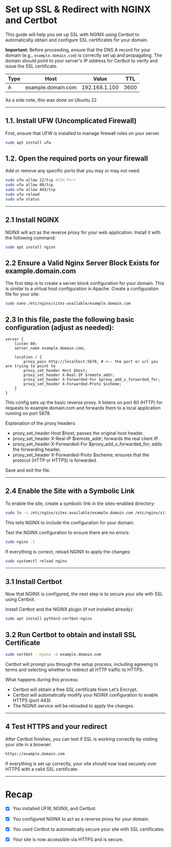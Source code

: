 # Set up SSL & Redirect with NGINX and Certbot

This guide will help you set up SSL with NGINX using Certbot to automatically obtain and configure SSL certificates for your domain.

**Important:** Before proceeding, ensure that the DNS A record for your domain (e.g., `example.domain.com`) is correctly set up and propagating. The domain should point to your server's IP address for Certbot to verify and issue the SSL certificate.

| Type	| Host	| Value	| TTL |
|---|---|---|---|
| A	| example.domain.com	| 192.168.1.100	| 3600 |

As a side note, this was done on Ubuntu 22

---

## 1.1. Install UFW (Uncomplicated Firewall)

First, ensure that UFW is installed to manage firewall rules on your server.

```bash
sudo apt install ufw
```

## 1.2. Open the required ports on your firewall

Add or remove any specific ports that you may or may not need.

```bash
sudo ufw allow 22/tcp #SSH Port
sudo ufw allow 80/tcp
sudo ufw allow 443/tcp
sudo ufw reload
sudo ufw status
```
---

## 2.1 Install NGINX

NGINX will act as the reverse proxy for your web application. Install it with the following command:

```bash
sudo apt install nginx
```

## 2.2 Ensure a Valid Nginx Server Block Exists for example.domain.com

The first step is to create a server block configuration for your domain. This is similar to a virtual host configuration in Apache.
Create a configuration file for your site:

```bash
sudo nano /etc/nginx/sites-available/example.domain.com
```

## 2.3 In this file, paste the following basic configuration (adjust as needed):

```nginx
server {
    listen 80;
    server_name example.domain.com;

    location / {
        proxy_pass http://localhost:5678; # <-- the port or url you are trying to point to
        proxy_set_header Host $host;
        proxy_set_header X-Real-IP $remote_addr;
        proxy_set_header X-Forwarded-For $proxy_add_x_forwarded_for;
        proxy_set_header X-Forwarded-Proto $scheme;
    }
}

```

This config sets up the basic reverse proxy. It listens on port 80 (HTTP) for requests to example.domain.com and forwards them to a local application running on port 5678.

Explanation of the proxy headers:
- proxy_set_header Host $host; passes the original host header.
- proxy_set_header X-Real-IP $remote_addr; forwards the real client IP.
- proxy_set_header X-Forwarded-For $proxy_add_x_forwarded_for; adds the forwarding header.
- proxy_set_header X-Forwarded-Proto $scheme; ensures that the protocol (HTTP or HTTPS) is forwarded.

Save and exit the file.

---

## 2.4 Enable the Site with a Symbolic Link

To enable the site, create a symbolic link in the sites-enabled directory:

```bash
sudo ln -s /etc/nginx/sites-available/example.domain.com /etc/nginx/sites-enabled/
```
This tells NGINX to include the configuration for your domain.

Test the NGINX configuration to ensure there are no errors:

```bash
sudo nginx -t
```

If everything is correct, reload NGINX to apply the changes:

```bash
sudo systemctl reload nginx
```

---

## 3.1 Install Certbot

Now that NGINX is configured, the next step is to secure your site with SSL using Certbot.

Install Certbot and the NGINX plugin (if not installed already):
```bash
sudo apt install python3-certbot-nginx
```

## 3.2 Run Certbot to obtain and install SSL Certificate

```bash
sudo certbot --nginx -d example.domain.com
```
Certbot will prompt you through the setup process, including agreeing to terms and selecting whether to redirect all HTTP traffic to HTTPS.

What happens during this process:
- Certbot will obtain a free SSL certificate from Let’s Encrypt.
- Certbot will automatically modify your NGINX configuration to enable HTTPS (port 443).
- The NGINX service will be reloaded to apply the changes.

---

## 4 Test HTTPS and your redirect

After Certbot finishes, you can test if SSL is working correctly by visiting your site in a browser.
```bash
https://example.domain.com
```
If everything is set up correctly, your site should now load securely over HTTPS with a valid SSL certificate.

---

# Recap

- [x] You installed UFW, NGINX, and Certbot.
- [x] You configured NGINX to act as a reverse proxy for your domain.
- [x] You used Certbot to automatically secure your site with SSL certificates.
- [x] Your site is now accessible via HTTPS and is secure.

